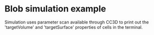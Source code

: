 # Blob simulation example

Simulation uses parameter scan available through CC3D to print out the 'targetVolume' and 'targetSurface' properties of cells in the terminal.